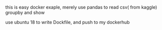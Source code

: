this is easy docker exaple, merely use pandas to read csv( from kaggle) groupby and show

use ubuntu 18 to write Dockfile, and push to my dockerhub